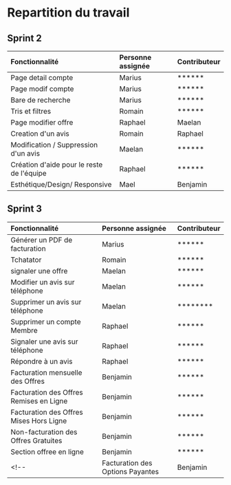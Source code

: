 # Repartition du travail
## Sprint 2
| Fonctionnalité | Personne assignée |Contributeur|
|:-----|:----|:---|
|Page detail compte|Marius|******|
|Page modif compte |Marius|******|
|Bare de recherche|Marius|******|
|Tris et filtres|Romain|******|
|Page modifier offre |Raphael|Maelan|
|Creation d'un avis |Romain|Raphael|
|Modification / Suppression d'un avis |Maelan|******|
|Création d'aide pour le reste de l'équipe|Raphael|******|
|Esthétique/Design/ Responsive|Mael|Benjamin|


## Sprint 3
| Fonctionnalité | Personne assignée |Contributeur|
|:-----|:----|:---|
|Générer un PDF de facturation|Marius|******|
|Tchatator|Romain|******|
|signaler une offre|Maelan|******|
|Modifier un avis sur téléphone|Maelan|******|
|Supprimer un avis sur téléphone|Maelan|********|
|Supprimer un compte Membre |Raphael|******|
|Signaler une avis sur téléphone|Raphael|******|
|Répondre à un avis|Raphael|******|
|Facturation mensuelle des Offres|Benjamin|******|
|Facturation des Offres Remises en Ligne|Benjamin|******|
|Facturation des Offres Mises Hors Ligne|Benjamin|******|
|Non-facturation des Offres Gratuites|Benjamin|******|
|Section offree en ligne|Benjamin|******|
<!-- |Facturation des Options Payantes|Benjamin|********| -->


